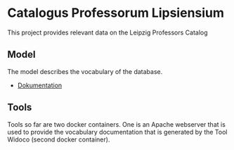 # Catalogus Professorum Lipsiensium
This project provides relevant data on the Leipzig Professors Catalog
## Model
The model describes the vocabulary of the database.
* [Dokumentation](http://catalogus-professorum.org/cpm-2/)
## Tools
Tools so far are two docker containers. One is an Apache webserver that is used to provide the vocabulary documentation that is generated by the Tool Widoco (second docker container).
